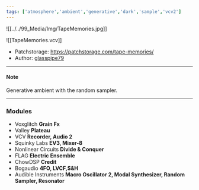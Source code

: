 ```yaml
---
tags: ['atmosphere','ambient','generative','dark','sample','vcv2']  
---
```


![[../../99_Media/Img/TapeMemories.jpg]]

![[TapeMemories.vcv]]

- Patchstorage: https://patchstorage.com/tape-memories/
- Author: [glasspipe79](https://patchstorage.com/author/glasspipe79/ "Posts by glasspipe79")

---

#### Note

Generative ambient with the random sampler.

---

### Modules

- Voxglitch
  **Grain Fx**
- Valley
**Plateau**
- VCV
**Recorder, Audio 2**
- Squinky Labs
**EV3, Mixer-8**
- Nonlinear Circuits
**Divide & Conquer**
- FLAG
**Electric Ensemble**
- ChowDSP
**Credit**
- Bogaudio
**4FO, LVCF,S&H**
- Audible Instruments
**Macro Oscillator 2, Modal Synthesizer, Random Sampler, Resonator**
